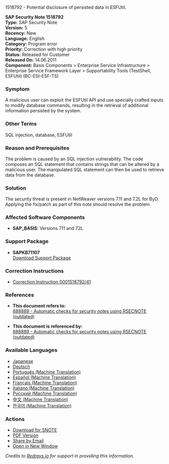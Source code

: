 1518792 - Potential disclosure of persisted data in ESFUtil.

**SAP Security Note 1518792**  
**Type:** SAP Security Note  
**Version:** 5  
**Recency:** New  
**Language:** English  
**Category:** Program error  
**Priority:** Correction with high priority  
**Status:** Released for Customer  
**Released On:** 14.06.2011  
**Component:** Basis Components > Enterprise Service Infrastructure > Enterprise Service Framework Layer > Supportability Tools (TestShell, ESFUtil) (BC-ESI-ESF-TS)

### Symptom
A malicious user can exploit the ESFUtil API and use specially crafted inputs to modify database commands, resulting in the retrieval of additional information persisted by the system.

### Other Terms
SQL injection, database, ESFUtil

### Reason and Prerequisites
The problem is caused by an SQL injection vulnerability. The code composes an SQL statement that contains strings that can be altered by a malicious user. The manipulated SQL statement can then be used to retrieve data from the database.

### Solution
The security threat is present in NetWeaver versions 7.11 and 7.2L for ByD. Applying the fix/patch as part of this note should resolve the problem.

### Affected Software Components
- **SAP_BASIS**: Versions 711 and 72L

### Support Package
- **SAPKB71107**  
  [Download Support Package](https://me.sap.com/supportpackage/SAPKB71107)

### Correction Instructions
- [Correction Instruction 0001518792/41](https://me.sap.com/corrins/0001518792/41)

### References
- **This document refers to:**  
  [888889 - Automatic checks for security notes using RSECNOTE (outdated)](https://me.sap.com/notes/888889)

- **This document is referenced by:**  
  [888889 - Automatic checks for security notes using RSECNOTE (outdated)](https://me.sap.com/notes/888889)

### Available Languages
- [Japanese](https://me.sap.com/notes/0001518792/J)
- [Deutsch](https://me.sap.com/notes/0001518792/D)
- [Português (Machine Translation)](https://me.sap.com/notes/0001518792/P)
- [Español (Machine Translation)](https://me.sap.com/notes/0001518792/S)
- [Français (Machine Translation)](https://me.sap.com/notes/0001518792/F)
- [Italiano (Machine Translation)](https://me.sap.com/notes/0001518792/I)
- [Русский (Machine Translation)](https://me.sap.com/notes/0001518792/R)
- [中文 (Machine Translation)](https://me.sap.com/notes/0001518792/1)
- [한국어 (Machine Translation)](https://me.sap.com/notes/0001518792/3)

### Actions
- [Download for SNOTE](https://notesdownloads.sap.com/note/0040000009005312017)
- [PDF Version](https://userapps.support.sap.com/sap/support/sfm/notes/print/0001518792?language=en-US&token=B5ECB7808BB076DBDBEFF1E6BB9BD9F7)
- [Share by Email](https://me.sap.com/notes/0001518792/email)
- [Open in New Window](https://me.sap.com/notes/0001518792)

*Credits to [Redrays.io](https://redrays.io) for support in providing this information.*